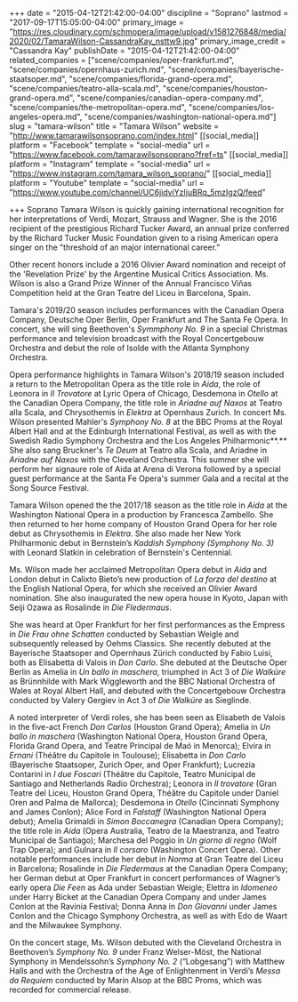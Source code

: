 +++
date = "2015-04-12T21:42:00-04:00"
discipline = "Soprano"
lastmod = "2017-09-17T15:05:00-04:00"
primary_image = "https://res.cloudinary.com/schmopera/image/upload/v1581276848/media/2020/02/TamaraWilson-CassandraKay_nsttw9.jpg"
primary_image_credit = "Cassandra Kay"
publishDate = "2015-04-12T21:42:00-04:00"
related_companies = ["scene/companies/oper-frankfurt.md", "scene/companies/opernhaus-zurich.md", "scene/companies/bayerische-staatsoper.md", "scene/companies/florida-grand-opera.md", "scene/companies/teatro-alla-scala.md", "scene/companies/houston-grand-opera.md", "scene/companies/canadian-opera-company.md", "scene/companies/the-metropolitan-opera.md", "scene/companies/los-angeles-opera.md", "scene/companies/washington-national-opera.md"]
slug = "tamara-wilson"
title = "Tamara Wilson"
website = "http://www.tamarawilsonsoprano.com/index.html"
[[social_media]]
platform = "Facebook"
template = "social-media"
url = "https://www.facebook.com/tamarawilsonsoprano?fref=ts"
[[social_media]]
platform = "Instagram"
template = "social-media"
url = "https://www.instagram.com/tamara_wilson_soprano/"
[[social_media]]
platform = "Youtube"
template = "social-media"
url = "https://www.youtube.com/channel/UC6jidviYzIjuBRq_5mzIgzQ/feed"

+++
Soprano Tamara Wilson is quickly gaining international recognition for her interpretations of Verdi, Mozart, Strauss and Wagner. She is the 2016 recipient of the prestigious Richard Tucker Award, an annual prize conferred by the Richard Tucker Music Foundation given to a rising American opera singer on the "threshold of an major international career."

Other recent honors include a 2016 Olivier Award nomination and receipt of the 'Revelation Prize' by the Argentine Musical Critics Association. Ms. Wilson is also a Grand Prize Winner of the Annual Francisco Viñas Competition held at the Gran Teatre del Liceu in Barcelona, Spain.  
  
Tamara's 2019/20 season includes performances with the Canadian Opera Company, Deutsche Oper Berlin, Oper Frankfurt and The Santa Fe Opera. In concert, she will sing Beethoven's _Symmphony No. 9_ in a special Christmas performance and television broadcast with the Royal Concertgebouw Orchestra and debut the role of Isolde with the Atlanta Symphony Orchestra.  
  
Opera performance highlights in Tamara Wilson's 2018/19 season included a return to the Metropolitan Opera as the title role in _Aida_, the role of Leonora in _Il Trovatore_ at Lyric Opera of Chicago, Desdemona in _Otello_ at the Canadian Opera Company, the title role in _Ariadne auf Naxos_ at Teatro alla Scala, and Chrysothemis in _Elektra_ at Opernhaus Zurich. In concert Ms. Wilson presented Mahler's _Symphony No. 8_ at the BBC Proms at the Royal Albert Hall and at the Edinburgh International Festival, as well as with the Swedish Radio Symphony Orchestra and the Los Angeles Philharmonic**.** She also sang Bruckner's _Te Deum_ at Teatro alla Scala, and Ariadne in _Ariadne auf Naxos_ with the Cleveland Orchestra. This summer she will perform her signaure role of Aida at Arena di Verona followed by a special guest performance at the Santa Fe Opera's summer Gala and a recital at the Song Source Festival.  
  
Tamara Wilson opened the the 2017/18 season as the title role in _Aida_ at the Washington National Opera in a production by Francesca Zambello. She then returned to her home company of Houston Grand Opera for her role debut as Chrysothemis in _Elektra_. She also made her New York Philharmonic debut in Bernstein’s _Kaddish Symphony (Symphony No. 3)_ with Leonard Slatkin in celebration of Bernstein's Centennial.  
  
Ms. Wilson made her acclaimed Metropolitan Opera debut in _Aida_ and London debut in Calixto Bieto’s new production of _La forza del destino_ at the English National Opera, for which she received an Olivier Award nomination. She also inaugurated the new opera house in Kyoto, Japan with Seiji Ozawa as Rosalinde in _Die Fledermaus_.

She was heard at Oper Frankfurt for her first performances as the Empress in _Die Frau ohne Schatten_ conducted by Sebastian Weigle and subsequently released by Oehms Classics. She recently debuted at the Bayerische Staatsoper and Opernhaus Zürich conducted by Fabio Luisi, both as Elisabetta di Valois in _Don Carlo_. She debuted at the Deutsche Oper Berlin as Amelia in _Un ballo in maschera_, triumphed in Act 3 of _Die Walküre_ as Brünnhilde with Mark Wiggleworth and the BBC National Orchestra of Wales at Royal Albert Hall, and debuted with the Concertgebouw Orchestra conducted by Valery Gergiev in Act 3 of _Die Walküre_ as Sieglinde.  
  
A noted interpreter of Verdi roles, she has been seen as Elisabeth de Valois in the five-act French _Don Carlos_ (Houston Grand Opera); Amelia in _Un ballo in maschera_ (Washington National Opera, Houston Grand Opera, Florida Grand Opera, and Teatre Principal de Maó in Menorca); Elvira in _Ernani_ (Théâtre du Capitole in Toulouse); Elisabetta in _Don Carlo_ (Bayerische Staatsoper, Zurich Oper, and Oper Frankfurt); Lucrezia Contarini in _I due Foscari_ (Théâtre du Capitole, Teatro Municipal de Santiago and Netherlands Radio Orchestra); Leonora in _Il trovatore_ (Gran Teatre del Liceu, Houston Grand Opera, Théâtre du Capitole under Daniel Oren and Palma de Mallorca); Desdemona in _Otello_ (Cincinnati Symphony and James Conlon); Alice Ford in _Falstaff_ (Washington National Opera debut); Amelia Grimaldi in _Simon Boccanegra_ (Canadian Opera Company); the title role in _Aida_ (Opera Australia, Teatro de la Maestranza, and Teatro Municipal de Santiago); Marchesa del Poggio in _Un giorno di regno_ (Wolf Trap Opera); and Gulnara in _Il corsaro_ (Washington Concert Opera). Other notable performances include her debut in _Norma_ at Gran Teatre del Liceu in Barcelona; Rosalinde in _Die Fledermaus_ at the Canadian Opera Company; her German debut at Oper Frankfurt in concert performances of Wagner’s early opera _Die Feen_ as Ada under Sebastian Weigle; Elettra in _Idomeneo_ under Harry Bicket at the Canadian Opera Company and under James Conlon at the Ravinia Festival; Donna Anna in _Don Giovanni_ under James Conlon and the Chicago Symphony Orchestra, as well as with Edo de Waart and the Milwaukee Symphony.  
  
On the concert stage, Ms. Wilson debuted with the Cleveland Orchestra in Beethoven’s _Symphony No. 9_ under Franz Welser-Möst, the National Symphony in Mendelssohn’s _Symphony No. 2_ (“Lobgesang”) with Matthew Halls and with the Orchestra of the Age of Enlightenment in Verdi’s _Messa da Requiem_ conducted by Marin Alsop at the BBC Proms, which was recorded for commercial release.